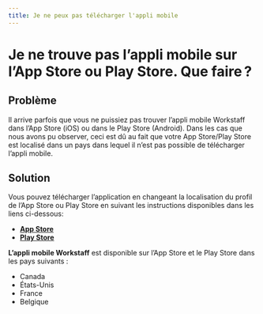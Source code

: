 ```yaml
---
title: Je ne peux pas télécharger l'appli mobile
---
```


# Je ne trouve pas l’appli mobile sur l’App Store ou Play Store. Que faire ? 

## Problème
Il arrive parfois que vous ne puissiez pas trouver l’appli mobile Workstaff dans l’App Store (iOS) ou dans le Play Store (Android). Dans les cas que nous avons pu observer, ceci est dû au fait que votre App Store/Play Store est localisé dans un pays dans lequel il n’est pas possible de télécharger l’appli mobile.

## Solution
Vous pouvez télécharger l’application en changeant la localisation du profil de l’App Store ou Play Store en suivant les instructions disponibles dans les liens ci-dessous:
- [**App Store**](https://support.apple.com/fr-fr/HT201389)
- [**Play Store**](https://support.google.com/googleplay/answer/7431675?hl=fr-CA)

**L’appli mobile Workstaff** est disponible sur l’App Store et le Play Store dans les pays suivants :
- Canada
- États-Unis
- France
- Belgique